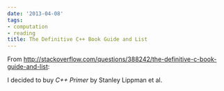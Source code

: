 ```yaml
---
date: '2013-04-08'
tags:
- computation
- reading
title: The Definitive C++ Book Guide and List
---
```


From http://stackoverflow.com/questions/388242/the-definitive-c-book-guide-and-list:

I decided to buy *C++ Primer* by Stanley Lippman et al.
